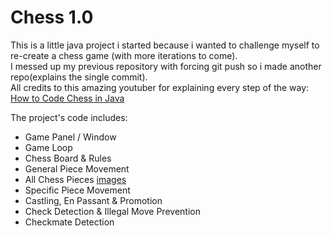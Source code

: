 # Chess 1.0

This is a little java project i started because i wanted to challenge myself to re-create a chess game (with more iterations to come).<br>
I messed up my previous repository with forcing git push so i made another repo(explains the single commit).<br>
All credits to this amazing youtuber for explaining every step of the way:
[How to Code Chess in Java](https://www.youtube.com/watch?v=jzCxywhTAUI&t=918s)

The project's code includes:<br>

- Game Panel / Window
- Game Loop
- Chess Board & Rules
- General Piece Movement
- All Chess Pieces [images](https://commons.wikimedia.org/wiki/Category:SVG_chess_pieces)
- Specific Piece Movement
- Castling, En Passant & Promotion
- Check Detection & Illegal Move Prevention
- Checkmate Detection
